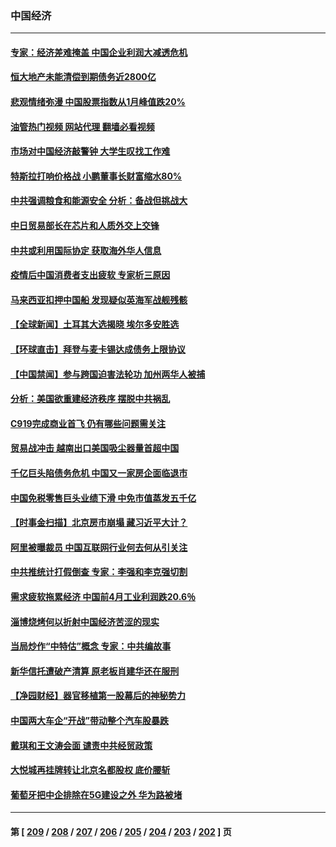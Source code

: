 ### 中国经济
---
#### [专家：经济差难掩盖 中国企业利润大减透危机](../../pages/ncid283/n14006298.md?05301645) 
#### [恒大地产未能清偿到期债务近2800亿](../../pages/ncid283/n14006502.md?05301645) 
#### [悲观情绪弥漫 中国股票指数从1月峰值跌20%](../../pages/ncid283/n14006365.md?05301645) 
#### [油管热门视频 网站代理 翻墙必看视频](http://138.2.39.72:81/youtube.html?epic-marker?05301645)
#### [市场对中国经济敲警钟 大学生叹找工作难](../../pages/ncid283/n14006173.md?05301645) 
#### [特斯拉打响价格战 小鹏董事长财富缩水80%](../../pages/ncid283/n14006158.md?05301645) 
#### [中共强调粮食和能源安全 分析：备战但挑战大](../../pages/ncid283/n14006155.md?05301645) 
#### [中日贸易部长在芯片和人质外交上交锋](../../pages/ncid283/n14006142.md?05301645) 
#### [中共或利用国际协定 获取海外华人信息](../../pages/ncid283/n14006081.md?05301645) 
#### [疫情后中国消费者支出疲软 专家析三原因](../../pages/ncid283/n14005919.md?05301645) 
#### [马来西亚扣押中国船 发现疑似英海军战舰残骸](../../pages/ncid283/n14005866.md?05301645) 
#### [【全球新闻】土耳其大选揭晓 埃尔多安胜选](../../pages/ncid283/n14005817.md?05301645) 
#### [【环球直击】拜登与麦卡锡达成债务上限协议](../../pages/ncid283/n14005815.md?05301645) 
#### [【中国禁闻】参与跨国迫害法轮功 加州两华人被捕](../../pages/ncid283/n14005816.md?05301645) 
#### [分析：美国欲重建经济秩序 摆脱中共祸乱](../../pages/ncid283/n14005488.md?05301645) 
#### [C919完成商业首飞 仍有哪些问题需关注](../../pages/ncid283/n14005421.md?05301645) 
#### [贸易战冲击 越南出口美国吸尘器量首超中国](../../pages/ncid283/n14005314.md?05301645) 
#### [千亿巨头陷债务危机 中国又一家房企面临退市](../../pages/ncid283/n14005121.md?05301645) 
#### [中国免税零售巨头业绩下滑 中免市值蒸发五千亿](../../pages/ncid283/n14005108.md?05301645) 
#### [【时事金扫描】北京房市崩塌 藏习近平大计？](../../pages/ncid283/n14005071.md?05301645) 
#### [阿里被曝裁员 中国互联网行业何去何从引关注](../../pages/ncid283/n14005087.md?05301645) 
#### [中共推统计打假倒查 专家：李强和李克强切割](../../pages/ncid283/n14004910.md?05301645) 
#### [需求疲软拖累经济 中国前4月工业利润跌20.6％](../../pages/ncid283/n14004981.md?05301645) 
#### [淄博烧烤何以折射中国经济苦涩的现实](../../pages/ncid283/n14004808.md?05301645) 
#### [当局炒作“中特估”概念 专家：中共编故事](../../pages/ncid283/n14004802.md?05301645) 
#### [新华信托遭破产清算 原老板肖建华还在服刑](../../pages/ncid283/n14004790.md?05301645) 
#### [【净园财经】器官移植第一股幕后的神秘势力](../../pages/ncid283/n14004702.md?05301645) 
#### [中国两大车企“开战”带动整个汽车股暴跌](../../pages/ncid283/n14004732.md?05301645) 
#### [戴琪和王文涛会面 谴责中共经贸政策](../../pages/ncid283/n14004729.md?05301645) 
#### [大悦城再挂牌转让北京名都股权 底价腰斩](../../pages/ncid283/n14004532.md?05301645) 
#### [葡萄牙把中企排除在5G建设之外 华为路被堵](../../pages/ncid283/n14004587.md?05301645) 

---
#### 第 [ [209](./209.md?05301645) / [208](./208.md?05301645) / [207](./207.md?05301645) / [206](./206.md?05301645) / [205](./205.md?05301645) / [204](./204.md?05301645) / [203](./203.md?05301645) / [202](./202.md?05301645) ] 页
